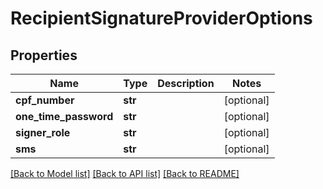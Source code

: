 # RecipientSignatureProviderOptions

## Properties
Name | Type | Description | Notes
------------ | ------------- | ------------- | -------------
**cpf_number** | **str** |  | [optional] 
**one_time_password** | **str** |  | [optional] 
**signer_role** | **str** |  | [optional] 
**sms** | **str** |  | [optional] 

[[Back to Model list]](../README.md#documentation-for-models) [[Back to API list]](../README.md#documentation-for-api-endpoints) [[Back to README]](../README.md)


